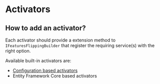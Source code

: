 # Activators

## How to add an activator?
Each activator should provide a extension method to `IFeaturesFlippingBuilder` that register the requiring service(s) with the right option.

Available built-in activators are:
+ [Configuration based activators](configuration.md)
+ Entity Framework Core based activators
